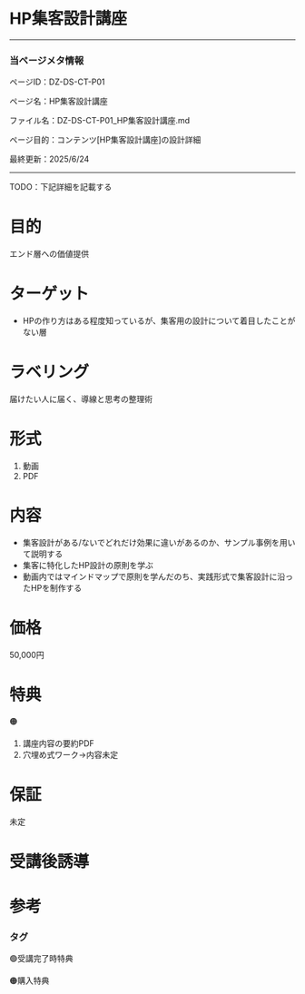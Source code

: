 # HP集客設計講座

---

### 当ページメタ情報

ページID：DZ-DS-CT-P01

ページ名：HP集客設計講座

ファイル名：DZ-DS-CT-P01_HP集客設計講座.md

ページ目的：コンテンツ[HP集客設計講座]の設計詳細

最終更新：2025/6/24

---

TODO：下記詳細を記載する

# 目的

エンド層への価値提供

# ターゲット

- HPの作り方はある程度知っているが、集客用の設計について着目したことがない層

# ラベリング

届けたい人に届く、導線と思考の整理術

# 形式

1. 動画
2. PDF

# 内容

- 集客設計がある/ないでどれだけ効果に違いがあるのか、サンプル事例を用いて説明する
- 集客に特化したHP設計の原則を学ぶ
- 動画内ではマインドマップで原則を学んだのち、実践形式で集客設計に沿ったHPを制作する

# 価格

50,000円

# 特典

🟠

1. 講座内容の要約PDF
2. 穴埋め式ワーク→内容未定

# 保証

未定

# 受講後誘導

# 参考

### タグ

🟢受講完了時特典

🟠購入特典
